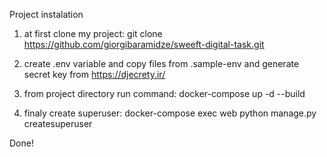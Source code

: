 Project instalation

1. at first clone my project: git clone https://github.com/giorgibaramidze/sweeft-digital-task.git

2. create .env variable and copy files from .sample-env and generate secret key from https://djecrety.ir/

3. from project directory run command:  docker-compose up -d --build

4. finaly create superuser: docker-compose exec web python manage.py createsuperuser

Done!